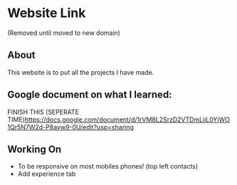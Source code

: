 # Website Link

(Removed until moved to new domain) 

## About

This website is to put all the projects I have made.

## Google document on what I learned:

FINISH THIS (SEPERATE TIME)https://docs.google.com/document/d/1rVM8L2SrzD2VTDmLijL0YjWO1Qr5N7W2d-P8ayw9-0U/edit?usp=sharing

## Working On

- To be responsive on most mobiles phones! (top left contacts)
- Add experience tab
